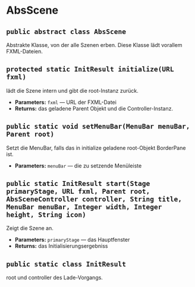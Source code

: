# AbsScene


## `public abstract class AbsScene`

Abstrakte Klasse, von der alle Szenen erben. Diese Klasse lädt vorallem FXML-Dateien.

## `protected static InitResult initialize(URL fxml)`

lädt die Szene intern und gibt die root-Instanz zurück.

 * **Parameters:** `fxml` — URL der FXML-Datei
 * **Returns:** das geladene Parent Objekt und die Controller-Instanz.

## `public static void setMenuBar(MenuBar menuBar, Parent root)`

Setzt die MenuBar, falls das in initialize geladene root-Objekt BorderPane ist.

 * **Parameters:** `menuBar` — die zu setzende Menüleiste

## `public static InitResult start(Stage primaryStage, URL fxml, Parent root, AbsSceneController controller, String title, MenuBar menuBar, Integer width, Integer height, String icon)`

Zeigt die Szene an.

 * **Parameters:** `primaryStage` — das Hauptfenster
 * **Returns:** das Initialisierungsergebniss

## `public static class InitResult`

root und controller des Lade-Vorgangs.

